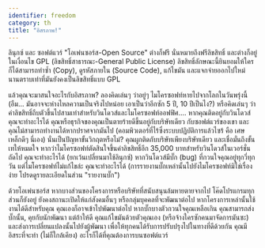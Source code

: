 ```yaml
---
identifier: freedom
category: th
title: "อิสรภาพ!"
---
```


ลินุกซ์ และ ซอฟต์แวร์ "โอเพ่นซอร์ส-Open Source" ต่างก็ฟรี นั่นหมายถึงฟรีลิขสิทธิ์ และต่างก็อยู่ในเงื่อนไข GPL (ลิขสิทธิ์สาธารณะ-General Public License) ลิขสิทธิ์ลักษณะนี้ยินยอมให้ใครก็ได้สามารถทำซ้ำ (Copy), ดูรหัสภายใน (Source Code), แก้ไขมัน และแจกจ่ายออกไปใหม่ นานตราบเท่าที่มันยังคงเป็นลิขสิทธิ์แบบ GPL

แล้วคุณจะมาสนใจอะไรกับอิสรภาพ? ลองคิดเล่นๆ ว่าอยู่ๆ ไมโครซอฟท์หายไปจากโลกในวันพรุ่งนี้ (อืม... มันอาจจะห่างไหลความเป็นจริงไปหน่อย เอาเป็นว่าอีกซัก 5 ปี, 10 ปีเป็นไง?) หรือคิดเล่นๆ ว่าค่าลิขสิทธิ์ถีบตัวขึ้นไปสามเท่าสำหรับวินโดวส์และไมโครซอฟท์ออฟฟิศ.... หากคุณติดอยู่กับวินโดวส์ คุณจะทำอะไรได้ คุณหรือธุรกิจของคุณเป็นตายร้ายดีขึ้นอยู่กับบริษัทเดียว กับซอฟต์แวร์ของเขา และคุณไม่สามารถทำงานได้หากปราศจากมันไป (คอมพิวเตอร์ที่ไร้ซึ่งระบบปฏิบัติการแล้วไซร้ คือ เศษเหล็กดีๆ นี่เอง) นั่นเป็นปัญหาขั้นวิกฤตหรือไม่? คุณผูกติดกับบริษัทเพียงบริษัทเดียว และเชื่อมั่นถึงขั้นเทให้หมดใจ หากว่าไมโครซอฟท์ตัดสินใจขึ้นค่าลิขสิทธิ์อีก 35,000 บาทสำหรับวินโดวส์ในเวอร์ชั่นถัดไป คุณจะทำอะไรได้ (ยกเว้นเปลี่ยนมาใช้ลินุกซ์) หากวินโดวส์มีบั๊ก (bug) ที่กวนใจคุณอยู่ทุกวี่ทุกวัน แต่ไมโครซอฟท์ไม่แก้ไขล่ะ คุณจะทำอะไรได้ (การรายงานบั๊กเหล่านั้นไปยังไมโครซอฟท์มิใช่เรื่องง่าย โปรดดูรายละเอียดในส่วน "รายงานบั๊ก")

ด้วยโอเพ่นซอร์ส หากบางส่วนของโครงการหรือบริษัทที่สนับสนุนล้มหายตายจากไป โค๊ดโปรแกรมทุกส่วนก็ยังอยู่ ยังคงสถานะเปิดให้แก่สังคมอื่นๆ หรือกลุ่มบุคคลที่จะพัฒนาต่อไป หากโครงการเหล่านั้นใช้งานได้ดีสำหรับคุณ คุณเองก็อาจเข้าไปพัฒนาต่อไป หากบั๊กบางตัวกวนใจคุณเหลือเกิน คุณสามารถส่งบั๊กนั้น, คุยกับนักพัฒนา แต่ถ้าให้ดี คุณแก้ไขมันด้วยตัวคุณเอง (หรือจ้างใครซักคนมาจัดการมันซะ) และส่งการเปลี่ยนแปลงนั้นไปยังผู้พัฒนา เพื่อให้ทุกคนได้รับการปรับปรุงไปในทางที่ดีด้วยกัน คุณมีอิสระที่จะทำ (ไม่ก็ใกล้เคียง) อะไรก็ได้ที่คุณต้องการบนซอฟต์แวร์




